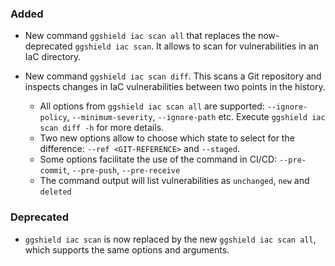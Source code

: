 ### Added

- New command `ggshield iac scan all` that replaces the now-deprecated `ggshield iac scan`. It allows to scan for vulnerabilities in an IaC directory.

- New command `ggshield iac scan diff`. This scans a Git repository and inspects changes in IaC vulnerabilities between two points in the history.
  - All options from `ggshield iac scan all` are supported: `--ignore-policy`, `--minimum-severity`, `--ignore-path` etc. Execute `ggshield iac scan diff -h` for more details.
  - Two new options allow to choose which state to select for the difference: `--ref <GIT-REFERENCE>` and `--staged`.
  - Some options facilitate the use of the command in CI/CD: `--pre-commit`, `--pre-push`, `--pre-receive`
  - The command output will list vulnerabilities as `unchanged`, `new` and `deleted`

### Deprecated

- `ggshield iac scan` is now replaced by the new `ggshield iac scan all`, which supports the same options and arguments.

